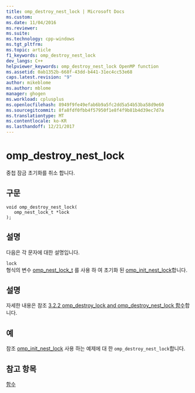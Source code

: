 ```yaml
---
title: omp_destroy_nest_lock | Microsoft Docs
ms.custom: 
ms.date: 11/04/2016
ms.reviewer: 
ms.suite: 
ms.technology: cpp-windows
ms.tgt_pltfrm: 
ms.topic: article
f1_keywords: omp_destroy_nest_lock
dev_langs: C++
helpviewer_keywords: omp_destroy_nest_lock OpenMP function
ms.assetid: 0ab1352b-668f-43dd-b441-31ec4cc53e68
caps.latest.revision: "9"
author: mikeblome
ms.author: mblome
manager: ghogen
ms.workload: cplusplus
ms.openlocfilehash: 8949f9fe49efab6b9a5fc2dd5a54b53ba58d9e60
ms.sourcegitcommit: 8fa8fdf0fbb4f57950f1e8f4f9b81b4d39ec7d7a
ms.translationtype: MT
ms.contentlocale: ko-KR
ms.lasthandoff: 12/21/2017
---
```

# <a name="ompdestroynestlock"></a>omp_destroy_nest_lock
중첩 잠금 초기화를 취소 합니다.  
  
## <a name="syntax"></a>구문  
  
```  
void omp_destroy_nest_lock(  
   omp_nest_lock_t *lock  
);  
```  
  
## <a name="remarks"></a>설명  
 다음은 각 문자에 대한 설명입니다.  
  
 `lock`  
 형식의 변수 [omp_nest_lock_t](../../../parallel/openmp/reference/omp-nest-lock-t.md) 를 사용 하 여 초기화 된 [omp_init_nest_lock](../../../parallel/openmp/reference/omp-init-nest-lock.md)합니다.  
  
## <a name="remarks"></a>설명  
 자세한 내용은 참조 [3.2.2 omp_destroy_lock and omp_destroy_nest_lock 함수](../../../parallel/openmp/3-2-2-omp-destroy-lock-and-omp-destroy-nest-lock-functions.md)합니다.  
  
## <a name="example"></a>예  
 참조 [omp_init_nest_lock](../../../parallel/openmp/reference/omp-init-nest-lock.md) 사용 하는 예제에 대 한 `omp_destroy_nest_lock`합니다.  
  
## <a name="see-also"></a>참고 항목  
 [함수](../../../parallel/openmp/reference/openmp-functions.md)